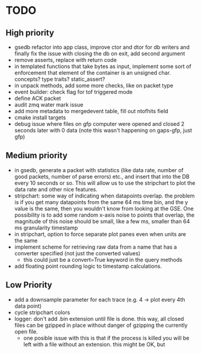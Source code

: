 # TODO 

## High priority
* gsedb refactor into app class, improve ctor and dtor for db writers and finally fix the issue with closing the db on exit, add second argument
* remove asserts, replace with return code
* in templated functions that take bytes as input, implement some sort of enforcement that element of the container is an unsigned char. concepts? type traits? static\_assert?
* in unpack methods, add some more checks, like on packet type
* event builder: check flag for tof triggered mode
* define ACK packet
* audit zmq water mark issue
* add more metadata to mergedevent table, fill out ntofhits field
* cmake install targets
* debug issue where files on gfp computer were opened and closed 2 seconds later with 0 data (note this wasn't happening on gaps-gfp, just gfp) 

## Medium priority
* in gsedb, generate a packet with statistics (like data rate, number of good packets, number of parse errors) etc., and insert that into the DB every 10 seconds or so.  This will allow us to use the stripchart to plot the data rate and other nice features.
* stripchart: some way of indicating when datapoints overlap.  the problem is if you get many datapoints from the same 64 ms time bin, and the y value is the same, then you wouldn't know from looking at the GSE.  One possibility is to add some random x-axis noise to points that overlap, the magnitude of this noise should be small, like a few ms, smaller than 64 ms granularity timestamp
* in stripchart, option to force separate plot panes even when units are the same
* implement scheme for retrieving raw data from a name that has a converter specified (not just the converted values)
	* this could just be a convert=True keyword in the query methods
* add floating point rounding logic to timestamp calculations.

## Low Priority
* add a downsample parameter for each trace (e.g. 4 -> plot every 4th data point)
* cycle stripchart colors
* logger: don't add .bin extension until file is done.  this way, all closed files can be gzipped in place without danger of gzipping the currently open file.
	* one posible issue with this is that if the process is killed you will be left with a file without an extension.  this might be OK, but 
